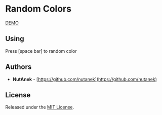 # Random Colors

[DEMO](https://nutanek.github.io/random-colors/)

## Using
Press [space bar] to random color

## Authors

* **NutAnek** -  [https://github.com/nutanek](https://github.com/nutanek)

## License

Released under the [MIT License](http://www.opensource.org/licenses/MIT).